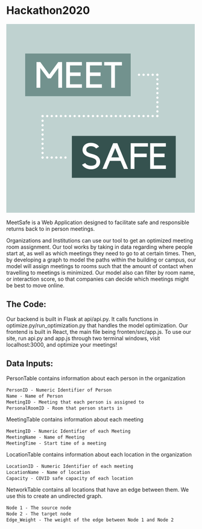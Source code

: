 # Hackathon2020
![OurLogo](https://github.com/asl11/Hackathon2020/blob/master/tek-4.png?raw=true)

MeetSafe is a Web Application designed to facilitate safe and responsible returns back to in person meetings. 

Organizations and Institutions can use our tool to get an optimized meeting room assignment. Our tool works by 
taking in data regarding where people start at, as well as which meetings they need to go to at certain times. 
Then, by developing a graph to model the paths within the building or campus, our model will assign meetings 
to rooms such that the amount of contact when travelling to meetings is minimized. Our model also can filter
by room name, or interaction score, so that companies can decide which meetings might be best to move online.

## The Code:

Our backend is built in Flask at api/api.py. It calls functions in optimize.py/run_optimization.py that handles 
the model optimization. Our frontend is built in React, the main file being fronten/src/app.js. To use our site, 
run api.py and app.js through two terminal windows, visit localhost:3000, and optimize your meetings!

## Data Inputs:

PersonTable contains information about each person in the organization

    PersonID - Numeric Identifier of Person
    Name - Name of Person
    MeetingID - Meeting that each person is assigned to
    PersonalRoomID - Room that person starts in

MeetingTable contains information about each meeting

    MeetingID - Numeric Identifier of each Meeting
    MeetingName - Name of Meeting
    MeetingTime - Start time of a meeting

LocationTable contains information about each location in the organization

    LocationID - Numeric Identifier of each meeting
    LocationName - Name of location
    Capacity - COVID safe capacity of each location

NetworkTable contains all locations that have an edge between them. We use this to create an undirected graph.

    Node 1 - The source node
    Node 2 - The target node
    Edge_Weight - The weight of the edge between Node 1 and Node 2


